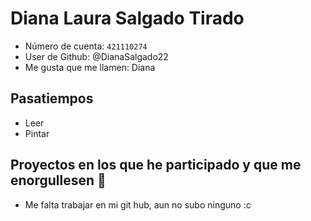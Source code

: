 # Diana Laura Salgado Tirado

- Número de cuenta: `421110274`
- User de Github: @DianaSalgado22
- Me gusta que me llamen: Diana

## Pasatiempos

- Leer
- Pintar

## Proyectos en los que he participado y que me enorgullesen 🖤

- Me falta trabajar en mi git hub, aun no subo ninguno :c